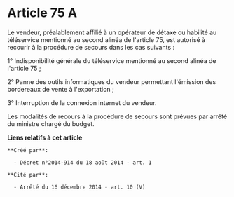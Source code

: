# Article 75 A

Le vendeur, préalablement affilié à un opérateur de détaxe ou habilité au téléservice mentionné au second alinéa de l'article
75, est autorisé à recourir à la procédure de secours dans les cas suivants : 

1° Indisponibilité générale du téléservice mentionné au second alinéa de l'article 75 ; 

2° Panne des outils informatiques du vendeur permettant l'émission des bordereaux de vente à l'exportation ; 

3° Interruption de la connexion internet du vendeur. 

Les modalités de recours à la procédure de secours sont prévues par arrêté du ministre chargé du budget.

**Liens relatifs à cet article**

	**Créé par**:

	  - Décret n°2014-914 du 18 août 2014 - art. 1

	**Cité par**:

	  - Arrêté du 16 décembre 2014 - art. 10 (V)
